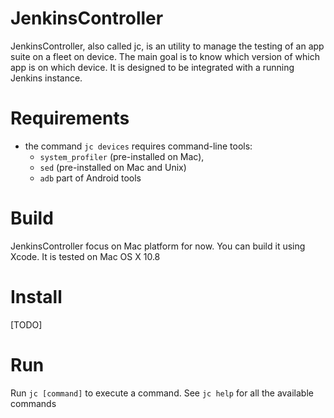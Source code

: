 JenkinsController
=================
JenkinsController, also called jc, is an utility to manage the testing of an app suite on a fleet on device.
The main goal is to know which version of which app is on which device.
It is designed to be integrated with a running Jenkins instance.

Requirements
=================
* the command ```jc devices``` requires command-line tools: 
	* ```system_profiler``` (pre-installed on Mac), 
	* ```sed``` (pre-installed on Mac and Unix)
	* ```adb``` part of Android tools

Build
=================
JenkinsController focus on Mac platform for now. You can build it using Xcode.
It is tested on Mac OS X 10.8

Install
=================
[TODO]

Run
=================
Run ```jc [command]``` to execute a command. See ```jc help``` for all the available commands
